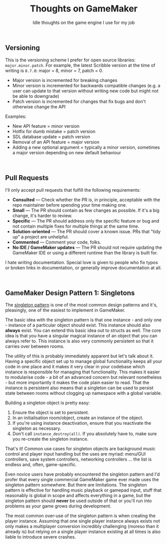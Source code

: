 <h1 align="center">Thoughts on GameMaker</h1>

<p align="center">Idle thoughts on the game engine I use for my job</p>

&nbsp;

## Versioning

This is the versioning scheme I prefer for open source libraries: `major.minor.patch`. For example, the latest Scribble version at the time of writing is `8.7.0`: major = 8, minor = 7, patch = 0.

- Major version is incremented for breaking changes
- Minor version is incremented for backwards compatible changes (e.g. a user can update to that version without writing new code but might not be able to downgrade)
- Patch version is incremented for changes that fix bugs and don't otherwise change the API

Examples:

- New API feature = minor version
- Hotfix for dumb mistake = patch version
- SDL database update = patch version
- Removal of an API feature = major version
- Adding a new optional argument = typically a minor version, sometimes a major version depending on new default behaviour

&nbsp;

## Pull Requests

I'll only accept pull requests that fulfill the following requirements:

- **Consulted** — Check whether the PR is, in principle, acceptable with the repo maintainer before spending your time making one.
- **Small** — The PR should contain as few changes as possible. If it's a big change, it's harder to review.
- **Specific** — The PR should address only the specific feature or bug and not contain multiple fixes for multiple things at the same time.
- **Solution-oriented** — The PR should cover a known issue. PRs that "tidy up" a project are unhelpful.
- **Commented** — Comment your code, folks.
- **No IDE / GameMaker updates** — The PR should not require updating the GameMaker IDE or using a different runtime than the library is built for.

I hate writing documentation. Special love is given to people who fix typos or broken links in documentation, or generally improve documentation at all.

&nbsp;

## GameMaker Design Pattern 1: Singletons

The [singleton pattern](https://en.wikipedia.org/wiki/Singleton_pattern) is one of the most common design patterns and it's, pleasingly, one of the easiest to implement in GameMaker.

The basic idea with the singleton pattern is that one instance - and only one - instance of a particular object should exist. This instance should also **always** exist. You can extend this basic idea out to structs as well. The core idea is that you have a singular magical instance of an object that you can always refer to. This instance is also very commonly persistent so that it carries over between rooms.

The utility of this is probably immediately apparent but let's talk about it. Having a specific object set up to manage global functionality keeps all your code in one place and it makes it very clear in your codebase which instance is responsible for managing that functionality. This makes it easier to modularise code - a bit of an advanced concern but relevant nonetheless - but more importantly it makes the code plain easier to read. That the instance is persistent also means that a singleton can be used to persist state between rooms without clogging up namespace with a global variable.

Building a singleton object is pretty easy:

1. Ensure the object is set to persistent.
2. In an initialisation room/object, create an instance of the object.
3. If you're using instance deactivation, ensure that you reactivate the singleton as necessary.
4. Don't call `instance_destroy(all)`. If you absolutely have to, make sure you re-create the singleton instance.

That's it! Common use cases for singleton objects are background music control and player input handling but the uses are myriad: menu/GUI controllers, save system controllers, networking controllers ... the list is endless and, often, game-specific.

Even novice users have probably encountered the singleton pattern and I'd profer that every single commercial GameMaker game ever made uses the singleton pattern somewhere. But there are limitations. The singleton pattern is effective for handling music playback or gamepad input, stuff that reasonably is global in scope and affects everything in a game, but the singleton pattern should **never** be used outside of that or you'll run into problems as your game grows during development.

The most common over-use of the singleton pattern is when creating the player instance. Assuming that one single player instance always exists not only makes a multiplayer conversion incredibly challenging (moreso than it already is) but relying on a single player instance existing at all times is also liable to introduce severe crashes.
